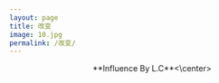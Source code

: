 ```yaml
---
layout: page
title: 改变
image: 10.jpg
permalink: /改变/
---
```


<center>**Influence By L.C**<\center>





